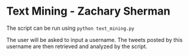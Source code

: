 # Text Mining - Zachary Sherman
The script can be run using `python text_mining.py`  

The user will be asked to input a username. The tweets posted by this username are then retrieved and analyzed by the script.
